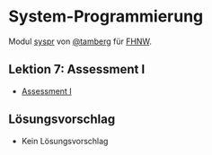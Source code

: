 # System-Programmierung
Modul [syspr]( https://www.fhnw.ch/de/studium/module/6008081) von [@tamberg](https://twitter.com/tamberg) für [FHNW](https://www.fhnw.ch/).

## Lektion 7: Assessment I
- [Assessment I](http://www.tamberg.org/fhnw/2018/Syspr07Assessment.pdf)

## Lösungsvorschlag
- Kein Lösungsvorschlag
